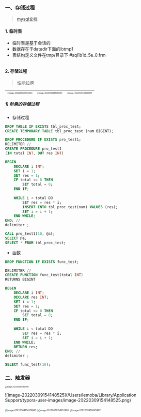 ### 一、存储过程

> [mysql文档](https://dev.mysql.com/doc/refman/5.7/en/)


#### 1. 临时表

* 临时表是基于会话的
* 数据存在于datadir下面的ibtmp1
* 表结构定义文件在tmp/目录下 #sql1b1d_5e_0.frm

```sql

```

#### 2. 存储过程

> 性能拉胯

| <img src="/Users/lemoba/Library/Application Support/typora-user-images/image-20220307205636961.png" alt="image-20220307205636961" style="zoom:33%;" /> | <img src="/Users/lemoba/Library/Application Support/typora-user-images/image-20220309144305850.png" alt="image-20220309144305850" style="zoom:33%;" /> | <img src="/Users/lemoba/Library/Application Support/typora-user-images/image-20220309144335545.png" alt="image-20220309144335545" style="zoom:33%;" /> |
| ------------------------------------------------------------ | ------------------------------------------------------------ | ------------------------------------------------------------ |

##### 1) 阶乘的存储过程

* 存储过程

```sql
DROP TABLE IF EXISTS tbl_proc_test;
CREATE TEMPORARY TABLE tbl_proc_test (num BIGINT);

DROP PROCEDURE IF EXISTS pro_test1;
DELIMITER //
CREATE PROCEDURE pro_test1
(IN total INT, OUT res INT)

BEGIN
	DECLARE i INT;
	SET i = 1;
	SET res = 1;
	IF total <= 0 THEN
		SET total = 0;
	END IF;
	
	WHILE i < total DO
		SET res = res * i;
		INSERT INTO tbl_proc_test(num) VALUES (res);
		SET i = i + 1;
	END WHILE;
END; //
delimiter ;

CALL pro_test1(10, @a);
SELECT @a;
SELECT * FROM tbl_proc_test;
```

* 函数

```sql
DROP FUNCTION IF EXISTS func_test;

DELIMITER //
CREATE FUNCTION func_test(total INT)
RETURNS BIGINT

BEGIN
	DECLARE i INT;
    DECLARE res INT;
	SET i = 1;
	SET res = 1;
	IF total <= 0 THEN
		SET total = 0;
	END IF;
	
	WHILE i < total DO
		SET res = res * i;
		SET i = i + 1;
	END WHILE;
    RETURN res;
END; //
delimiter ;

SELECT func_test(10);
```

### 二、触发器

<img src="/Users/lemoba/Library/Application Support/typora-user-images/image-20220309154019161.png" alt="image-20220309154019161" style="zoom:40%;" />

![image-20220309154148525](/Users/lemoba/Library/Application Support/typora-user-images/image-20220309154148525.png)

<img src="/Users/lemoba/Library/Application Support/typora-user-images/image-20220309154529983.png" alt="image-20220309154529983" style="zoom:50%;" />

<img src="/Users/lemoba/Library/Application Support/typora-user-images/image-20220309154852428.png" alt="image-20220309154852428" style="zoom:50%;" />

<img src="/Users/lemoba/Library/Application Support/typora-user-images/image-20220309154915997.png" alt="image-20220309154915997" style="zoom:50%;" />
